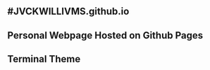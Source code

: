 #JVCKWILLIVMS.github.io
---------------------------------------
Personal Webpage Hosted on Github Pages
---------------------------------------
Terminal Theme 
--------------------------------------
